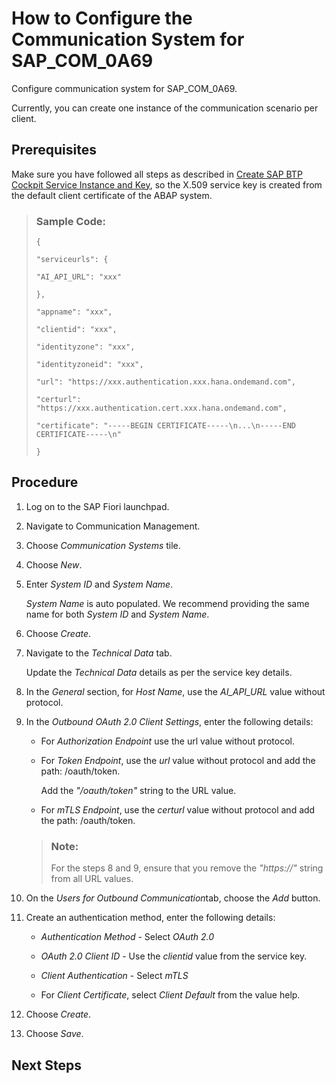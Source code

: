 <!-- loio7d691a07627442a3b1d07000417c8056 -->

# How to Configure the Communication System for SAP\_COM\_0A69

Configure communication system for SAP\_COM\_0A69.

Currently, you can create one instance of the communication scenario per client.



<a name="loio7d691a07627442a3b1d07000417c8056__section_mlw_cqq_hdc"/>

## Prerequisites

Make sure you have followed all steps as described in [Create SAP BTP Cockpit Service Instance and Key](create-sap-btp-cockpit-service-instance-and-key-9cd0445.md), so the X.509 service key is created from the default client certificate of the ABAP system.

> ### Sample Code:  
> ```
> {
> 
> "serviceurls": {
> 
> "AI_API_URL": "xxx"
> 
> },
> 
> "appname": "xxx",
> 
> "clientid": "xxx",
> 
> "identityzone": "xxx",
> 
> "identityzoneid": "xxx",
> 
> "url": "https://xxx.authentication.xxx.hana.ondemand.com",
> 
> "certurl": "https://xxx.authentication.cert.xxx.hana.ondemand.com",
> 
> "certificate": "-----BEGIN CERTIFICATE-----\n...\n-----END CERTIFICATE-----\n"
> 
> }
> ```



<a name="loio7d691a07627442a3b1d07000417c8056__section_arh_hqq_hdc"/>

## Procedure

1.  Log on to the SAP Fiori launchpad.

2.  Navigate to Communication Management.

3.  Choose *Communication Systems* tile.

4.  Choose *New*.

5.  Enter *System ID* and *System Name*.

    *System Name* is auto populated. We recommend providing the same name for both *System ID* and *System Name*.

6.  Choose *Create*.

7.  Navigate to the *Technical Data* tab.

    Update the *Technical Data* details as per the service key details.

8.  In the *General* section, for *Host Name*, use the *AI\_API\_URL* value without protocol.

9.  In the *Outbound OAuth 2.0 Client Settings*, enter the following details:

    -   For *Authorization Endpoint* use the url value without protocol.

    -   For *Token Endpoint*, use the *url* value without protocol and add the path: /oauth/token.

        Add the *"/oauth/token"* string to the URL value.

    -   For *mTLS Endpoint*, use the *certurl* value without protocol and add the path: /oauth/token.


    > ### Note:  
    > For the steps 8 and 9, ensure that you remove the *"https://"* string from all URL values.

10. On the *Users for Outbound Communication*tab, choose the *Add* button.

11. Create an authentication method, enter the following details:

    -   *Authentication Method* - Select *OAuth 2.0* 

    -   *OAuth 2.0 Client ID* - Use the *clientid* value from the service key.

    -   *Client Authentication* - Select *mTLS*

    -   For *Client Certificate*, select *Client Default* from the value help.


12. Choose *Create*.

13. Choose *Save*.




<a name="loio7d691a07627442a3b1d07000417c8056__section_izk_s2b_f2c"/>

## Next Steps

 <?sap-ot O2O class="- topic/xref " href="16d3b0ed27b64bebb4f1ccdac7663ba0.xml" text="" desc="" xtrc="xref:2" xtrf="file:/home/builder/src/dita-all/jjq1673438782153/loio2080d0faf9d84ce6aa14caa4caa32935_en-US/src/content/localization/en-us/7d691a07627442a3b1d07000417c8056.xml" output-class="" outputTopicFile="file:/home/builder/tp.net.sf.dita-ot/2.3/plugins/com.elovirta.dita.markdown_1.3.0/xsl/dita2markdownImpl.xsl" ?> 

